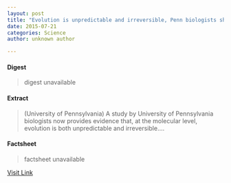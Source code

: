 ```yaml
---
layout: post
title: "Evolution is unpredictable and irreversible, Penn biologists show"
date: 2015-07-21
categories: Science
author: unknown author

---
```



#### Digest
>digest unavailable

#### Extract
>(University of Pennsylvania) A study by University of Pennsylvania biologists now provides evidence that, at the molecular level, evolution is both unpredictable and irreversible....

#### Factsheet
>factsheet unavailable

[Visit Link](http://www.eurekalert.org/pub_releases/2015-06/uop-eiu060815.php)


